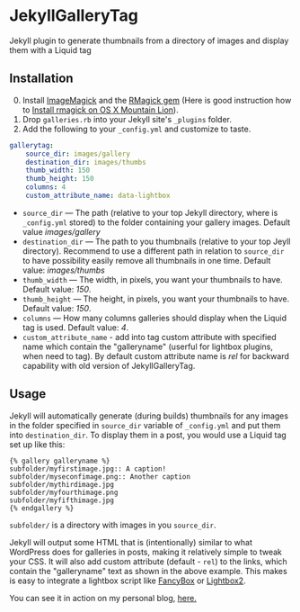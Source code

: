 JekyllGalleryTag
================

Jekyll plugin to generate thumbnails from a directory of images and display them with a Liquid tag

Installation
--------------
0. Install [ImageMagick](http://www.imagemagick.org/) and the [RMagick gem](https://github.com/rmagick/rmagick) (Here is good instruction how to [Install rmagick on OS X Mountain Lion](https://coderwall.com/p/mwtoya)).
1. Drop `galleries.rb` into your Jekyll site's `_plugins` folder.
2. Add the following to your `_config.yml` and customize to taste.

``` yaml
gallerytag:
    source_dir: images/gallery
    destination_dir: images/thumbs
    thumb_width: 150
    thumb_height: 150
    columns: 4
    custom_attribute_name: data-lightbox
```

* `source_dir` — The path (relative to your top Jekyll directory, where is `_config.yml` stored) to the folder containing your gallery images. Default value _images/gallery_
* `destination_dir` — The path to you thumbnails (relative to your top Jeyll directory). Recommend to use a different path in relation to `source_dir` to have possibility easily remove all thumbnails in one time. Default value: _images/thumbs_
* `thumb_width` — The width, in pixels, you want your thumbnails to have. Default value: _150_.
* `thumb_height` — The height, in pixels, you want your thumbnails to have. Default value: _150_.
* `columns` — How many columns galleries should display when the Liquid tag is used. Default value: _4_.
* `custom_attribute_name` - add into <a> tag custom attribute with specified name which contain the "galleryname" (userful for lightbox plugins, when need to tag). By default custom attribute name is _rel_ for backward capability with old version of JekyllGalleryTag.

Usage
-------

Jekyll will automatically generate (during builds) thumbnails for any images in the folder specified in `source_dir` variable of `_config.yml` and put them into `destination_dir`. To display them in a post, you would use a Liquid tag set up like this:

```
{% gallery galleryname %}
subfolder/myfirstimage.jpg:: A caption!
subfolder/myseconfimage.png:: Another caption
subfolder/mythirdimage.jpg
subfolder/myfourthimage.png
subfolder/myfifthimage.jpg
{% endgallery %}
```

`subfolder/` is a directory with images in you `source_dir`. 

Jekyll will output some HTML that is (intentionally) similar to what WordPress does for galleries in posts, making it relatively simple to tweak your CSS. It will also add custom attribute (default - `rel`) to the links, which contain the "galleryname" text as shown in the above example. This makes is easy to integrate a lightbox script like [FancyBox](http://fancyapps.com/fancybox/) or [Lightbox2](http://lokeshdhakar.com/projects/lightbox2/).

You can see it in action on my personal blog, [here.](http://matt.harzewski.com/2012/03/13/winterspyre-a-minecraft-creation/)